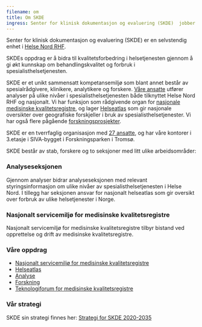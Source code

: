 ```yaml
---
filename: om
title: Om SKDE
ingress: Senter for klinisk dokumentasjon og evaluering (SKDE)  jobber med å synliggjøre geografiske ulikheter i spesialisthelsetjenesten. Målet er å bidra til likeverdige helsetjenester av god kvalitet uansett hvor pasientene bor.
---
```


Senter for klinisk dokumentasjon og evaluering (SKDE) er en selvstendig enhet i [Helse Nord RHF](https://helse-nord.no).

SKDEs oppdrag er å bidra til kvalitetsforbedring i helsetjenesten gjennom å gi økt kunnskap om behandlingskvalitet og forbruk i spesialisthelsetjenesten.

SKDE er et unikt sammensatt kompetansemiljø som blant annet består av spesialrådgivere, klinikere, analytikere og forskere. [Våre ansatte](/medarbeidere) utfører analyser på ulike nivåer i spesialisthelsetjenesten både tilknyttet Helse Nord RHF og nasjonalt. Vi har funksjon som rådgivende organ for [nasjonale medisinske kvalitetsregistre](https://www.kvalitetsregistre.no/), og lager [Helseatlas](https://helseatlas.no/) som gir nasjonale oversikter over geografiske forskjeller i bruk av spesialisthelsetjenester. Vi har også flere pågående [forskningsprosjekter](/forskning).

SKDE er en tverrfaglig organisasjon med [27 ansatte](/medarbeidere), og har våre kontorer i 3.etasje i SIVA-bygget i Forskningsparken i Tromsø.

SKDE består av stab, forskere og to seksjoner med litt ulike arbeidsområder:

### Analyseseksjonen

Gjennom analyser bidrar analyseseksjonen med relevant styringsinformasjon om ulike nivåer av spesialisthelsetjenesten i Helse Nord. I tillegg har seksjonen ansvar for nasjonalt helseatlas som gir oversikt over forbruk av ulike helsetjenester i Norge.

### Nasjonalt servicemiljø for medisinske kvalitetsregistre

Nasjonalt servicemiljø for medisinske kvalitetsregistre tilbyr bistand ved opprettelse og drift av medisinske kvalitetsregistre.

### Våre oppdrag

- [Nasjonalt servicemiljø for medisinske kvalitetsregistre](https://www.kvalitetsregistre.no/)
- [Helseatlas](https://helseatlas.no/)
- [Analyse](/analyseseksjonen)
- [Forskning](/forskning)
- [Teknologiforum for medisinske kvalitetsregistre](https://www.kvalitetsregistre.no/teknologiforum-medisinske-kvalitetsregistre)

### Vår strategi

SKDE sin strategi finnes her: [Strategi for SKDE 2020-2035](/dokumenter/Strategi%20for%20SKDE%202020-2035.pdf)
